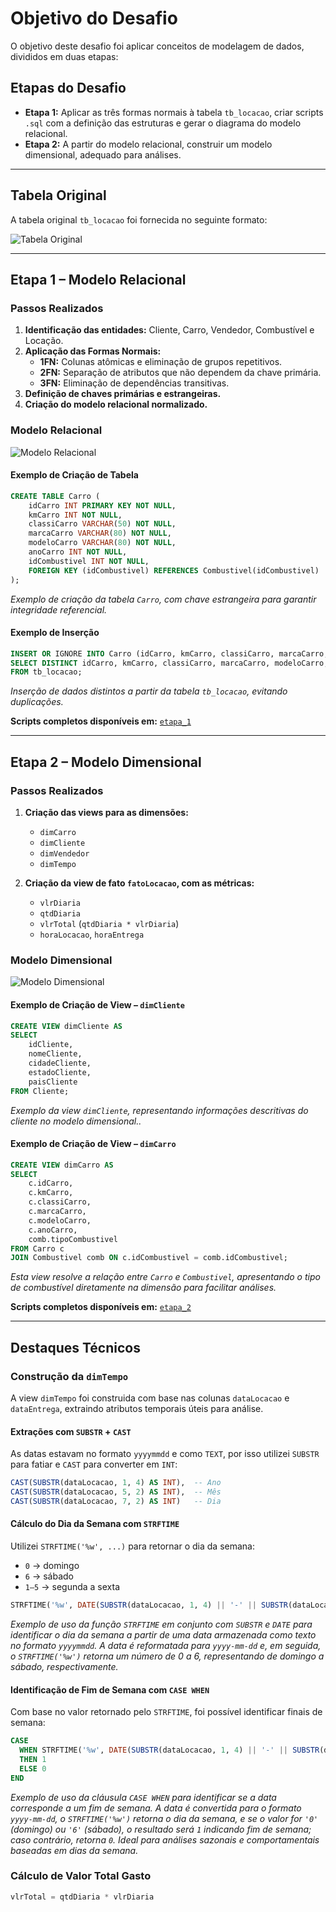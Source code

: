#  Objetivo do Desafio

O objetivo deste desafio foi aplicar conceitos de modelagem de dados, divididos em duas etapas:

##  Etapas do Desafio

- **Etapa 1:** Aplicar as três formas normais à tabela `tb_locacao`, criar scripts `.sql` com a definição das estruturas e gerar o diagrama do modelo relacional.
- **Etapa 2:** A partir do modelo relacional, construir um modelo dimensional, adequado para análises.

---

##  Tabela Original

A tabela original `tb_locacao` foi fornecida no seguinte formato:

![Tabela Original](tb_locacao.png)

---

##  Etapa 1 – Modelo Relacional

###  Passos Realizados

1. **Identificação das entidades:** Cliente, Carro, Vendedor, Combustível e Locação.
2. **Aplicação das Formas Normais:**
   - **1FN:** Colunas atômicas e eliminação de grupos repetitivos.
   - **2FN:** Separação de atributos que não dependem da chave primária.
   - **3FN:** Eliminação de dependências transitivas.
3. **Definição de chaves primárias e estrangeiras.**
4. **Criação do modelo relacional normalizado.**

###  Modelo Relacional

![Modelo Relacional](../Evidencias/MODELO_RELACIONAL.png)

####  Exemplo de Criação de Tabela
```sql
CREATE TABLE Carro (
    idCarro INT PRIMARY KEY NOT NULL,
    kmCarro INT NOT NULL,
    classiCarro VARCHAR(50) NOT NULL,
    marcaCarro VARCHAR(80) NOT NULL,
    modeloCarro VARCHAR(80) NOT NULL,
    anoCarro INT NOT NULL,
    idCombustivel INT NOT NULL,
    FOREIGN KEY (idCombustivel) REFERENCES Combustivel(idCombustivel)
);
```
*Exemplo de criação da tabela `Carro`, com chave estrangeira para garantir integridade referencial.*

####  Exemplo de Inserção
```sql
INSERT OR IGNORE INTO Carro (idCarro, kmCarro, classiCarro, marcaCarro, modeloCarro, anoCarro, idCombustivel)
SELECT DISTINCT idCarro, kmCarro, classiCarro, marcaCarro, modeloCarro, anoCarro, idCombustivel
FROM tb_locacao;
```
*Inserção de dados distintos a partir da tabela `tb_locacao`, evitando duplicações.*

 **Scripts completos disponíveis em:** [`etapa_1`](./etapa_1/)

---

##  Etapa 2 – Modelo Dimensional

###  Passos Realizados

1. **Criação das views para as dimensões:**
   - `dimCarro`
   - `dimCliente`
   - `dimVendedor`
   - `dimTempo`

2. **Criação da view de fato `fatoLocacao`, com as métricas:**
   - `vlrDiaria`
   - `qtdDiaria`
   - `vlrTotal` (`qtdDiaria * vlrDiaria`)
   - `horaLocacao`, `horaEntrega`

###  Modelo Dimensional

![Modelo Dimensional](../Evidencias/MODELO_DIMENSIONAL.png)

####  Exemplo de Criação de View – `dimCliente`
```sql
CREATE VIEW dimCliente AS
SELECT 
    idCliente,
    nomeCliente,
    cidadeCliente,
    estadoCliente,
    paisCliente
FROM Cliente;
```
*Exemplo da view `dimCliente`, representando informações descritivas do cliente no modelo dimensional..*


####  Exemplo de Criação de View – `dimCarro`
```sql
CREATE VIEW dimCarro AS
SELECT 
    c.idCarro,
    c.kmCarro,
    c.classiCarro,
    c.marcaCarro,
    c.modeloCarro,
    c.anoCarro,
    comb.tipoCombustivel
FROM Carro c
JOIN Combustivel comb ON c.idCombustivel = comb.idCombustivel;
```
*Esta view resolve a relação entre `Carro` e `Combustivel`, apresentando o tipo de combustível diretamente na dimensão para facilitar análises.*


 **Scripts completos disponíveis em:** [`etapa_2`](./etapa_2/)

---

##  Destaques Técnicos

###  Construção da `dimTempo`

A view `dimTempo` foi construida com base nas colunas `dataLocacao` e `dataEntrega`, extraindo atributos temporais úteis para análise.

####  Extrações com `SUBSTR` + `CAST`

As datas estavam no formato `yyyymmdd` e como `TEXT`, por isso utilizei `SUBSTR` para fatiar e `CAST` para converter em `INT`:

```sql
CAST(SUBSTR(dataLocacao, 1, 4) AS INT),  -- Ano
CAST(SUBSTR(dataLocacao, 5, 2) AS INT),  -- Mês
CAST(SUBSTR(dataLocacao, 7, 2) AS INT)   -- Dia
```

####  Cálculo do Dia da Semana com `STRFTIME`

Utilizei `STRFTIME('%w', ...)` para retornar o dia da semana:

- `0` → domingo  
- `6` → sábado  
- `1–5` → segunda a sexta

```sql
STRFTIME('%w', DATE(SUBSTR(dataLocacao, 1, 4) || '-' || SUBSTR(dataLocacao, 5, 2) || '-' || SUBSTR(dataLocacao, 7, 2)))
```
*Exemplo de uso da função `STRFTIME` em conjunto com `SUBSTR` e `DATE` para identificar o dia da semana a partir de uma data armazenada como texto no formato `yyyymmdd`. A data é reformatada para `yyyy-mm-dd` e, em seguida, o `STRFTIME('%w')` retorna um número de 0 a 6, representando de domingo a sábado, respectivamente.*


####  Identificação de Fim de Semana com `CASE WHEN`

Com base no valor retornado pelo `STRFTIME`, foi possível identificar finais de semana:

```sql
CASE
  WHEN STRFTIME('%w', DATE(SUBSTR(dataLocacao, 1, 4) || '-' || SUBSTR(dataLocacao, 5, 2) || '-' || SUBSTR(dataLocacao, 7, 2))) IN ('0', '6')
  THEN 1
  ELSE 0
END
```
*Exemplo de uso da cláusula `CASE WHEN` para identificar se a data corresponde a um fim de semana. A data é convertida para o formato `yyyy-mm-dd`, o `STRFTIME('%w')` retorna o dia da semana, e se o valor for `'0'` (domingo) ou `'6'` (sábado), o resultado será `1` indicando fim de semana; caso contrário, retorna `0`. Ideal para análises sazonais e comportamentais baseadas em dias da semana.*


###  Cálculo de Valor Total Gasto
```sql
vlrTotal = qtdDiaria * vlrDiaria
```








